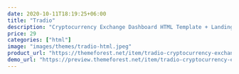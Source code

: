 ```yaml
---
date: 2020-10-11T18:19:25+06:00
title: "Tradio"
description: "Cryptocurrency Exchange Dashboard HTML Template + Landing page"
price: 29
categories: ["html"]
image: "images/themes/tradio-html.jpeg"
product_url: "https://themeforest.net/item/tradio-cryptocurrency-exchange-dashboard-html-template/25997237"
demo_url: "https://preview.themeforest.net/item/tradio-cryptocurrency-exchange-dashboard-html-template/full_screen_preview/25997237"
---
```


